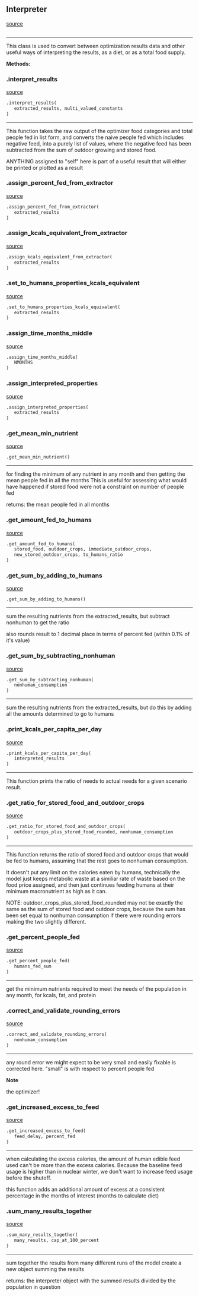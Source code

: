 #


## Interpreter
[source](https://github.com/allfed/allfed-integrated-model/blob/master/src/optimizer/interpret_results.py/#L17)
```python 

```


---
This class is used to convert between optimization results data and other useful
ways of interpreting the results, as a diet, or as a total food supply.


**Methods:**


### .interpret_results
[source](https://github.com/allfed/allfed-integrated-model/blob/master/src/optimizer/interpret_results.py/#L26)
```python
.interpret_results(
   extracted_results, multi_valued_constants
)
```

---
This function takes the raw output of the optimizer food categories and total
people fed in list form, and converts the naive people fed which includes
negative feed, into a purely list of values, where the negative feed has been
subtracted from the sum of outdoor growing and stored food.

ANYTHING assigned to "self" here is part of a useful result that will either
be printed or plotted as a result

### .assign_percent_fed_from_extractor
[source](https://github.com/allfed/allfed-integrated-model/blob/master/src/optimizer/interpret_results.py/#L64)
```python
.assign_percent_fed_from_extractor(
   extracted_results
)
```


### .assign_kcals_equivalent_from_extractor
[source](https://github.com/allfed/allfed-integrated-model/blob/master/src/optimizer/interpret_results.py/#L98)
```python
.assign_kcals_equivalent_from_extractor(
   extracted_results
)
```


### .set_to_humans_properties_kcals_equivalent
[source](https://github.com/allfed/allfed-integrated-model/blob/master/src/optimizer/interpret_results.py/#L148)
```python
.set_to_humans_properties_kcals_equivalent(
   extracted_results
)
```


### .assign_time_months_middle
[source](https://github.com/allfed/allfed-integrated-model/blob/master/src/optimizer/interpret_results.py/#L166)
```python
.assign_time_months_middle(
   NMONTHS
)
```


### .assign_interpreted_properties
[source](https://github.com/allfed/allfed-integrated-model/blob/master/src/optimizer/interpret_results.py/#L171)
```python
.assign_interpreted_properties(
   extracted_results
)
```


### .get_mean_min_nutrient
[source](https://github.com/allfed/allfed-integrated-model/blob/master/src/optimizer/interpret_results.py/#L227)
```python
.get_mean_min_nutrient()
```

---
for finding the minimum of any nutrient in any month
and then getting the mean people fed in all the months
This is useful for assessing what would have happened if stored food were not
a constraint on number of people fed

returns: the mean people fed in all months

### .get_amount_fed_to_humans
[source](https://github.com/allfed/allfed-integrated-model/blob/master/src/optimizer/interpret_results.py/#L247)
```python
.get_amount_fed_to_humans(
   stored_food, outdoor_crops, immediate_outdoor_crops,
   new_stored_outdoor_crops, to_humans_ratio
)
```


### .get_sum_by_adding_to_humans
[source](https://github.com/allfed/allfed-integrated-model/blob/master/src/optimizer/interpret_results.py/#L275)
```python
.get_sum_by_adding_to_humans()
```

---
sum the resulting nutrients from the extracted_results, but subtract nonhuman
to get the ratio

also rounds result to 1 decimal place in terms of percent fed (within 0.1% of
it's value)

### .get_sum_by_subtracting_nonhuman
[source](https://github.com/allfed/allfed-integrated-model/blob/master/src/optimizer/interpret_results.py/#L300)
```python
.get_sum_by_subtracting_nonhuman(
   nonhuman_consumption
)
```

---
sum the resulting nutrients from the extracted_results, but do this by adding
all the amounts determined to go to humans

### .print_kcals_per_capita_per_day
[source](https://github.com/allfed/allfed-integrated-model/blob/master/src/optimizer/interpret_results.py/#L324)
```python
.print_kcals_per_capita_per_day(
   interpreted_results
)
```

---
This function prints the ratio of needs to actual needs for a given scenario
result.

### .get_ratio_for_stored_food_and_outdoor_crops
[source](https://github.com/allfed/allfed-integrated-model/blob/master/src/optimizer/interpret_results.py/#L336)
```python
.get_ratio_for_stored_food_and_outdoor_crops(
   outdoor_crops_plus_stored_food_rounded, nonhuman_consumption
)
```

---
This function returns the ratio of stored food and outdoor crops that would
be fed to humans, assuming that the rest goes to nonhuman consumption.

It doesn't put any limit on the calories eaten by humans, technically the model
just keeps metabolic waste at a similiar rate of waste based on the food price
assigned, and then just continues feeding humans at their minimum macronutrient
as high as it can.

NOTE: outdoor_crops_plus_stored_food_rounded may not be exactly the same as
the sum of stored food and outdoor crops, because the sum has been set
equal to nonhuman consumption if there were rounding errors making the two
slightly different.

### .get_percent_people_fed
[source](https://github.com/allfed/allfed-integrated-model/blob/master/src/optimizer/interpret_results.py/#L403)
```python
.get_percent_people_fed(
   humans_fed_sum
)
```

---
get the minimum nutrients required to meet the needs of the population
 in any month, for kcals, fat, and protein

### .correct_and_validate_rounding_errors
[source](https://github.com/allfed/allfed-integrated-model/blob/master/src/optimizer/interpret_results.py/#L422)
```python
.correct_and_validate_rounding_errors(
   nonhuman_consumption
)
```

---
any round error we might expect to be very small and easily fixable is corrected
here. "small" is with respect to percent people fed


**Note**

the optimizer!

### .get_increased_excess_to_feed
[source](https://github.com/allfed/allfed-integrated-model/blob/master/src/optimizer/interpret_results.py/#L502)
```python
.get_increased_excess_to_feed(
   feed_delay, percent_fed
)
```

---
when calculating the excess calories, the amount of human edible feed
used can't be more than the excess calories. Because the baseline feed
usage is higher than in nuclear winter, we don't want to increase
feed usage before the shutoff.

this function adds an additional amount of excess at a consistent percentage
in the months of interest (months to calculate diet)

### .sum_many_results_together
[source](https://github.com/allfed/allfed-integrated-model/blob/master/src/optimizer/interpret_results.py/#L566)
```python
.sum_many_results_together(
   many_results, cap_at_100_percent
)
```

---
sum together the results from many different runs of the model
create a new object summing the results

returns: the interpreter object with the summed results divided by the
population in question
